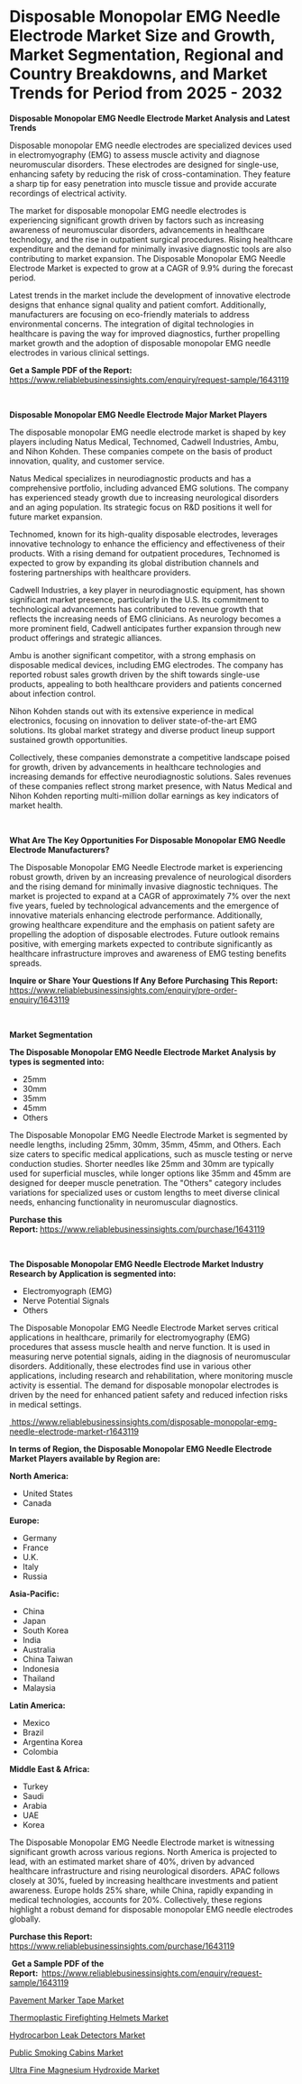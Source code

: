 <p><h1>Disposable Monopolar EMG Needle Electrode Market Size and Growth, Market Segmentation, Regional and Country Breakdowns, and Market Trends for Period from 2025 -  2032</h1></p><p><strong>Disposable Monopolar EMG Needle Electrode Market Analysis and Latest Trends</strong></p>
<p><p>Disposable monopolar EMG needle electrodes are specialized devices used in electromyography (EMG) to assess muscle activity and diagnose neuromuscular disorders. These electrodes are designed for single-use, enhancing safety by reducing the risk of cross-contamination. They feature a sharp tip for easy penetration into muscle tissue and provide accurate recordings of electrical activity.</p><p>The market for disposable monopolar EMG needle electrodes is experiencing significant growth driven by factors such as increasing awareness of neuromuscular disorders, advancements in healthcare technology, and the rise in outpatient surgical procedures. Rising healthcare expenditure and the demand for minimally invasive diagnostic tools are also contributing to market expansion. The Disposable Monopolar EMG Needle Electrode Market is expected to grow at a CAGR of 9.9% during the forecast period.</p><p>Latest trends in the market include the development of innovative electrode designs that enhance signal quality and patient comfort. Additionally, manufacturers are focusing on eco-friendly materials to address environmental concerns. The integration of digital technologies in healthcare is paving the way for improved diagnostics, further propelling market growth and the adoption of disposable monopolar EMG needle electrodes in various clinical settings.</p></p>
<p><strong>Get a Sample PDF of the Report:&nbsp;</strong> <a href="https://www.reliablebusinessinsights.com/enquiry/request-sample/1643119?utm_campaign=60&utm_medium=2&utm_source=Github&utm_content=ia&utm_term=28032025&utm_id=disposable-monopolar-emg-needle-electrode">https://www.reliablebusinessinsights.com/enquiry/request-sample/1643119</a></p>
<p>&nbsp;</p>
<p><strong>Disposable Monopolar EMG Needle Electrode Major Market Players</strong></p>
<p><p>The disposable monopolar EMG needle electrode market is shaped by key players including Natus Medical, Technomed, Cadwell Industries, Ambu, and Nihon Kohden. These companies compete on the basis of product innovation, quality, and customer service.</p><p>Natus Medical specializes in neurodiagnostic products and has a comprehensive portfolio, including advanced EMG solutions. The company has experienced steady growth due to increasing neurological disorders and an aging population. Its strategic focus on R&D positions it well for future market expansion.</p><p>Technomed, known for its high-quality disposable electrodes, leverages innovative technology to enhance the efficiency and effectiveness of their products. With a rising demand for outpatient procedures, Technomed is expected to grow by expanding its global distribution channels and fostering partnerships with healthcare providers.</p><p>Cadwell Industries, a key player in neurodiagnostic equipment, has shown significant market presence, particularly in the U.S. Its commitment to technological advancements has contributed to revenue growth that reflects the increasing needs of EMG clinicians. As neurology becomes a more prominent field, Cadwell anticipates further expansion through new product offerings and strategic alliances.</p><p>Ambu is another significant competitor, with a strong emphasis on disposable medical devices, including EMG electrodes. The company has reported robust sales growth driven by the shift towards single-use products, appealing to both healthcare providers and patients concerned about infection control. </p><p>Nihon Kohden stands out with its extensive experience in medical electronics, focusing on innovation to deliver state-of-the-art EMG solutions. Its global market strategy and diverse product lineup support sustained growth opportunities.</p><p>Collectively, these companies demonstrate a competitive landscape poised for growth, driven by advancements in healthcare technologies and increasing demands for effective neurodiagnostic solutions. Sales revenues of these companies reflect strong market presence, with Natus Medical and Nihon Kohden reporting multi-million dollar earnings as key indicators of market health.</p></p>
<p>&nbsp;</p>
<p><strong>What Are The Key Opportunities For Disposable Monopolar EMG Needle Electrode Manufacturers?</strong></p>
<p><p>The Disposable Monopolar EMG Needle Electrode market is experiencing robust growth, driven by an increasing prevalence of neurological disorders and the rising demand for minimally invasive diagnostic techniques. The market is projected to expand at a CAGR of approximately 7% over the next five years, fueled by technological advancements and the emergence of innovative materials enhancing electrode performance. Additionally, growing healthcare expenditure and the emphasis on patient safety are propelling the adoption of disposable electrodes. Future outlook remains positive, with emerging markets expected to contribute significantly as healthcare infrastructure improves and awareness of EMG testing benefits spreads.</p></p>
<p><strong>Inquire or Share Your Questions If Any Before Purchasing This Report:</strong> <a href="https://www.reliablebusinessinsights.com/enquiry/pre-order-enquiry/1643119?utm_campaign=60&utm_medium=2&utm_source=Github&utm_content=ia&utm_term=28032025&utm_id=disposable-monopolar-emg-needle-electrode">https://www.reliablebusinessinsights.com/enquiry/pre-order-enquiry/1643119</a></p>
<p>&nbsp;</p>
<p><strong>Market Segmentation</strong></p>
<p><strong>The Disposable Monopolar EMG Needle Electrode Market Analysis by types is segmented into:</strong></p>
<p><ul><li>25mm</li><li>30mm</li><li>35mm</li><li>45mm</li><li>Others</li></ul></p>
<p><p>The Disposable Monopolar EMG Needle Electrode Market is segmented by needle lengths, including 25mm, 30mm, 35mm, 45mm, and Others. Each size caters to specific medical applications, such as muscle testing or nerve conduction studies. Shorter needles like 25mm and 30mm are typically used for superficial muscles, while longer options like 35mm and 45mm are designed for deeper muscle penetration. The "Others" category includes variations for specialized uses or custom lengths to meet diverse clinical needs, enhancing functionality in neuromuscular diagnostics.</p></p>
<p><strong>Purchase this Report:&nbsp;</strong><a href="https://www.reliablebusinessinsights.com/purchase/1643119?utm_campaign=60&utm_medium=2&utm_source=Github&utm_content=ia&utm_term=28032025&utm_id=disposable-monopolar-emg-needle-electrode">https://www.reliablebusinessinsights.com/purchase/1643119</a></p>
<p>&nbsp;</p>
<p><strong>The Disposable Monopolar EMG Needle Electrode Market Industry Research by Application is segmented into:</strong></p>
<p><ul><li>Electromyograph (EMG)</li><li>Nerve Potential Signals</li><li>Others</li></ul></p>
<p><p>The Disposable Monopolar EMG Needle Electrode Market serves critical applications in healthcare, primarily for electromyography (EMG) procedures that assess muscle health and nerve function. It is used in measuring nerve potential signals, aiding in the diagnosis of neuromuscular disorders. Additionally, these electrodes find use in various other applications, including research and rehabilitation, where monitoring muscle activity is essential. The demand for disposable monopolar electrodes is driven by the need for enhanced patient safety and reduced infection risks in medical settings.</p></p>
<p><a href="https://www.reliablebusinessinsights.com/disposable-monopolar-emg-needle-electrode-market-r1643119?utm_campaign=60&utm_medium=2&utm_source=Github&utm_content=ia&utm_term=28032025&utm_id=disposable-monopolar-emg-needle-electrode">&nbsp;https://www.reliablebusinessinsights.com/disposable-monopolar-emg-needle-electrode-market-r1643119</a></p>
<p><strong>In terms of Region, the Disposable Monopolar EMG Needle Electrode Market Players available by Region are:</strong></p>
<p>
    <p> <strong> North America: </strong>
        <ul>
            <li>United States</li>
            <li>Canada</li>
        </ul>
        </p> 
    <p> <strong> Europe: </strong>
        <ul>
            <li>Germany</li>
            <li>France</li>
            <li>U.K.</li>
            <li>Italy</li>
            <li>Russia</li>
        </ul>
        </p> 
    <p> <strong> Asia-Pacific: </strong>
        <ul>
            <li>China</li>
            <li>Japan</li>
            <li>South Korea</li>
            <li>India</li>
            <li>Australia</li>
            <li>China Taiwan</li>
            <li>Indonesia</li>
            <li>Thailand</li>
            <li>Malaysia</li>
        </ul>
        </p> 
    <p> <strong> Latin America: </strong>
        <ul>
            <li>Mexico</li>
            <li>Brazil</li>
            <li>Argentina Korea</li>
            <li>Colombia</li>
        </ul>
        </p> 
    <p> <strong> Middle East & Africa: </strong>
        <ul>
            <li>Turkey</li>
            <li>Saudi</li>
            <li>Arabia</li>
            <li>UAE</li>
            <li>Korea</li>
        </ul>
    </p>
    </p>
<p><p>The Disposable Monopolar EMG Needle Electrode market is witnessing significant growth across various regions. North America is projected to lead, with an estimated market share of 40%, driven by advanced healthcare infrastructure and rising neurological disorders. APAC follows closely at 30%, fueled by increasing healthcare investments and patient awareness. Europe holds 25% share, while China, rapidly expanding in medical technologies, accounts for 20%. Collectively, these regions highlight a robust demand for disposable monopolar EMG needle electrodes globally.</p></p>
<p><strong>Purchase this Report: </strong><a href="https://www.reliablebusinessinsights.com/purchase/1643119?utm_campaign=60&utm_medium=2&utm_source=Github&utm_content=ia&utm_term=28032025&utm_id=disposable-monopolar-emg-needle-electrode">https://www.reliablebusinessinsights.com/purchase/1643119</a></p>
<p>&nbsp;<strong>Get a Sample PDF of the Report:&nbsp;&nbsp;</strong><a href="https://www.reliablebusinessinsights.com/enquiry/request-sample/1643119?utm_campaign=60&utm_medium=2&utm_source=Github&utm_content=ia&utm_term=28032025&utm_id=disposable-monopolar-emg-needle-electrode">https://www.reliablebusinessinsights.com/enquiry/request-sample/1643119</a></p>
<p><strong></strong></p>
<p><p><a href="https://github.com/borknyberg/Market-Research-Report-List-1/blob/main/pavement-marker-tape-market.md?utm_campaign=60&utm_medium=2&utm_source=Github&utm_content=ia&utm_term=28032025&utm_id=disposable-monopolar-emg-needle-electrode">Pavement Marker Tape Market</a></p><p><a href="https://github.com/mynaoanes/Market-Research-Report-List-1/blob/main/thermoplastic-firefighting-helmets-market.md?utm_campaign=60&utm_medium=2&utm_source=Github&utm_content=ia&utm_term=28032025&utm_id=disposable-monopolar-emg-needle-electrode">Thermoplastic Firefighting Helmets Market</a></p><p><a href="https://github.com/ozolsgasko02/Market-Research-Report-List-1/blob/main/hydrocarbon-leak-detectors-market.md?utm_campaign=60&utm_medium=2&utm_source=Github&utm_content=ia&utm_term=28032025&utm_id=disposable-monopolar-emg-needle-electrode">Hydrocarbon Leak Detectors Market</a></p><p><a href="https://github.com/alrogikrosa/Market-Research-Report-List-1/blob/main/public-smoking-cabins-market.md?utm_campaign=60&utm_medium=2&utm_source=Github&utm_content=ia&utm_term=28032025&utm_id=disposable-monopolar-emg-needle-electrode">Public Smoking Cabins Market</a></p><p><a href="https://github.com/puhakhommabh/Market-Research-Report-List-1/blob/main/ultra-fine-magnesium-hydroxide-market.md?utm_campaign=60&utm_medium=2&utm_source=Github&utm_content=ia&utm_term=28032025&utm_id=disposable-monopolar-emg-needle-electrode">Ultra Fine Magnesium Hydroxide Market</a></p></p>